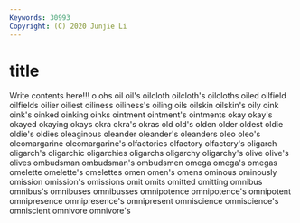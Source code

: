 ```yaml
---
Keywords: 30993
Copyright: (C) 2020 Junjie Li
---
```


# title

Write contents here!!!
o 
ohs 
oil 
oil's
oilcloth 
oilcloth's 
oilcloths 
oiled 
oilfield 
oilfields 
oilier 
oiliest 
oiliness 
oiliness's
oiling 
oils 
oilskin 
oilskin's 
oily 
oink 
oink's 
oinked 
oinking 
oinks
ointment 
ointment's 
ointments 
okay 
okay's 
okayed 
okaying 
okays 
okra 
okra's
okras 
old 
old's 
olden 
older 
oldest 
oldie 
oldie's 
oldies 
oleaginous
oleander 
oleander's 
oleanders 
oleo 
oleo's 
oleomargarine 
oleomargarine's 
olfactories 
olfactory 
olfactory's
oligarch 
oligarch's 
oligarchic 
oligarchies 
oligarchs 
oligarchy 
oligarchy's 
olive 
olive's 
olives
ombudsman 
ombudsman's 
ombudsmen 
omega 
omega's 
omegas 
omelette 
omelette's 
omelettes 
omen
omen's 
omens 
ominous 
ominously 
omission 
omission's 
omissions 
omit 
omits 
omitted
omitting 
omnibus 
omnibus's 
omnibuses 
omnibusses 
omnipotence 
omnipotence's 
omnipotent 
omnipresence 
omnipresence's
omnipresent 
omniscience 
omniscience's 
omniscient 
omnivore 
omnivore's 

